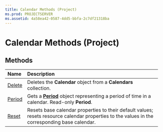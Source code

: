 ```yaml
---
title: Calendar Methods (Project)
ms.prod: PROJECTSERVER
ms.assetid: 4a58ea42-0587-4dd5-bbfa-2c7df21318ba
---
```



# Calendar Methods (Project)

## Methods



|**Name**|**Description**|
|:-----|:-----|
|[Delete](calendar-delete-method-project.md)|Deletes the  **Calendar** object from a **Calendars** collection.|
|[Period](calendar-period-method-project.md)|Gets a  **[Period](period-object-project.md)** object representing a period of time in a calendar. Read-only **Period**.|
|[Reset](calendar-reset-method-project.md)|Resets base calendar properties to their default values; resets resource calendar properties to the values in the corresponding base calendar.|

